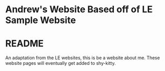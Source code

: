 # Andrew's Website Based off of LE Sample Website

<h1>README</h1>
<p> An adaptation from the LE websites, this is be a website about me. These website pages will eventually get added to shy-kitty.<p>